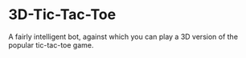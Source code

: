 # 3D-Tic-Tac-Toe
A fairly intelligent bot, against which you can play a 3D version of the popular tic-tac-toe game.
